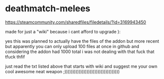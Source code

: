 # deathmatch-melees

https://steamcommunity.com/sharedfiles/filedetails/?id=3169943450

made for just a "wiki"
because i cant afford to upgrade ):

yes this was planned to actually have the files of the addon but more recent but apparently you can only upload 100 files at once in github and considering the addon had 1000 total i was not dealing with that fuck that tfuck thfif

just read the txt listed above that starts with wiki and suggest me your own cool awesome neat weapon ;)))))))))))))))))))))))))))))))))))
